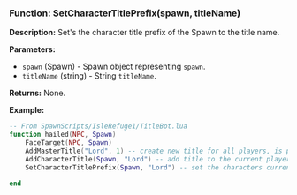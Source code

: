 ### Function: SetCharacterTitlePrefix(spawn, titleName)

**Description:**
Set's the character title prefix of the Spawn to the title name.

**Parameters:**
- `spawn` (Spawn) - Spawn object representing `spawn`.
- `titleName` (string) - String `titleName`.

**Returns:** None.

**Example:**

```lua
-- From SpawnScripts/IsleRefuge1/TitleBot.lua
function hailed(NPC, Spawn)
	FaceTarget(NPC, Spawn)
	AddMasterTitle("Lord", 1) -- create new title for all players, is prefix
	AddCharacterTitle(Spawn, "Lord") -- add title to the current player
	SetCharacterTitlePrefix(Spawn, "Lord") -- set the characters current prefix to the newly created title
	
end
```
